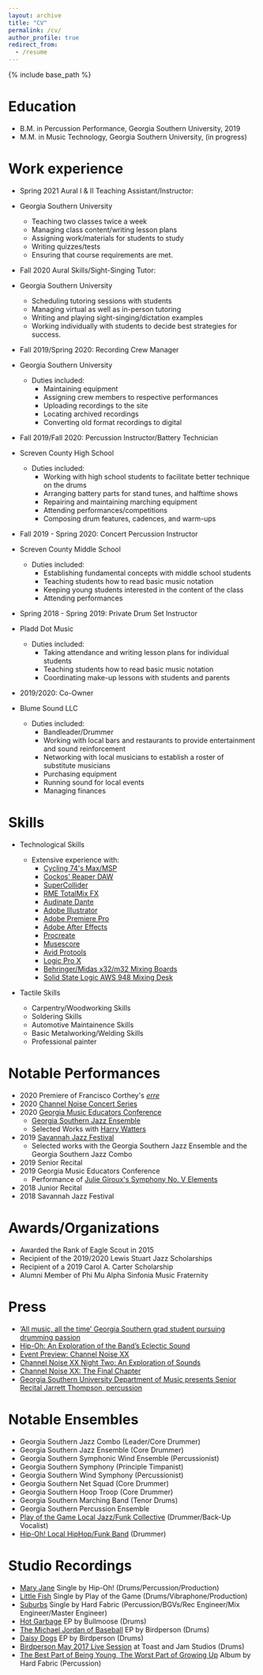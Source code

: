 ```yaml
---
layout: archive
title: "CV"
permalink: /cv/
author_profile: true
redirect_from:
  - /resume
---
```


{% include base_path %}

Education
======
* B.M. in Percussion Performance, Georgia Southern University, 2019
* M.M. in Music Technology, Georgia Southern University, (in progress)

Work experience
======
 * Spring 2021 Aural I & II Teaching Assistant/Instructor: 
 * Georgia Southern University
    * Teaching two classes twice a week
    * Managing class content/writing lesson plans 
    * Assigning work/materials for students to study
    * Writing quizzes/tests
    * Ensuring that course requirements are met.

 * Fall 2020 Aural Skills/Sight-Singing Tutor: 
 * Georgia Southern University
    * Scheduling tutoring sessions with students 
    * Managing virtual as well as in-person tutoring 
    * Writing and playing sight-singing/dictation examples
    * Working individually with students to decide best 
    strategies for success. 

* Fall 2019/Spring 2020: Recording Crew Manager
* Georgia Southern University 
  * Duties included: 
     * Maintaining equipment   
     * Assigning crew members to respective performances
     * Uploading recordings to the site
     * Locating archived recordings
     * Converting old format recordings to digital
  
* Fall 2019/Fall 2020: Percussion Instructor/Battery Technician
* Screven County High School 
  * Duties included: 
     * Working with high school students to facilitate better 
     technique on the drums 
     * Arranging battery parts for stand tunes, and halftime shows
     * Repairing and maintaining marching equipment 
     * Attending performances/competitions
     * Composing drum features, cadences, and warm-ups

* Fall 2019 - Spring 2020: Concert Percussion Instructor
* Screven County Middle School
  * Duties included: 
     * Establishing fundamental concepts with middle school students
     * Teaching students how to read basic music notation
     * Keeping young students interested in the content of the class
     * Attending performances
     
* Spring 2018 - Spring 2019: Private Drum Set Instructor
* Pladd Dot Music 
  * Duties included: 
     * Taking attendance and writing lesson plans for individual 
     students
     * Teaching students how to read basic music notation
     * Coordinating make-up lessons with students and parents 
    
* 2019/2020: Co-Owner 
* Blume Sound LLC
  * Duties included: 
    * Bandleader/Drummer 
     * Working with local bars and restaurants to provide entertainment
     and sound reinforcement 
     * Networking with local musicians to establish a roster of 
     substitute musicians 
     * Purchasing equipment
     * Running sound for local events
    * Managing finances
  
Skills
======
* Technological Skills
  * Extensive experience with:
    * [Cycling 74's Max/MSP](https://cycling74.com/products/max)
    * [Cockos' Reaper DAW](https://www.reaper.fm/) 
    * [SuperCollider](https://supercollider.github.io/)
    * [RME TotalMix FX](https://www.rme-usa.com/totalmix-fx.html)
    * [Audinate Dante](https://www.audinate.com/)
    * [Adobe Illustrator](https://www.adobe.com/products/illustrator.html?sdid=KKQML&mv=search&ef_id=Cj0KCQiA2af-BRDzARIsAIVQUOdfm96CDZAez0isva0IU5TksyRl6hJWQJLr6fpYnU2Vvane5tKn2gMaAqnTEALw_wcB:G:s&s_kwcid=AL!3085!3!442365417815!e!!g!!adobe%20illustrator&gclid=Cj0KCQiA2af-BRDzARIsAIVQUOdfm96CDZAez0isva0IU5TksyRl6hJWQJLr6fpYnU2Vvane5tKn2gMaAqnTEALw_wcB)
    * [Adobe Premiere Pro](https://www.adobe.com/products/premiere.html?sdid=KKQOM&mv=search&kw=test&ef_id=Cj0KCQiA2af-BRDzARIsAIVQUOcgzlWSNKNqC26yav4rZP3RpDhfalCKOrmwt0Q0EvvI0IUkz9DQuQsaAv0-EALw_wcB:G:s&s_kwcid=AL!3085!3!469900475437!e!!g!!adobe%20premiere&gclid=Cj0KCQiA2af-BRDzARIsAIVQUOcgzlWSNKNqC26yav4rZP3RpDhfalCKOrmwt0Q0EvvI0IUkz9DQuQsaAv0-EALw_wcB)
    * [Adobe After Effects](https://www.adobe.com/products/aftereffects.html?sdid=KKQOW&mv=search&kw=test&ef_id=Cj0KCQiA2af-BRDzARIsAIVQUOeCudQ326-1ksNUeSddYX_4rJeQ0heZ5tdsVVSqdVWt6XhmegghgwIaAtwtEALw_wcB:G:s&s_kwcid=AL!3085!3!469900475185!e!!g!!adobe%20after%20effects&gclid=Cj0KCQiA2af-BRDzARIsAIVQUOeCudQ326-1ksNUeSddYX_4rJeQ0heZ5tdsVVSqdVWt6XhmegghgwIaAtwtEALw_wcB)
    * [Procreate](https://procreate.art/)
    * [Musescore](https://musescore.org/en)
    * [Avid Protools](https://www.avid.com)
    * [Logic Pro X](https://www.apple.com/logic-pro/)
    * [Behringer/Midas x32/m32 Mixing Boards](https://www.behringer.com/product.html?modelCode=P0ASF)
    * [Solid State Logic AWS 948 Mixing Desk](https://www.solid-state-logic.co.jp/docs/AWS_Owners_Manual.pdf)
    

* Tactile Skills
  * Carpentry/Woodworking Skills
  * Soldering Skills
  * Automotive Maintainence Skills
  * Basic Metalworking/Welding Skills
  * Professional painter 

Notable Performances
======
* 2020 Premiere of Francisco Corthey's [*erre*](https://www.youtube.com/watch?v=MhOF9UN2f2A)
* 2020 [Channel Noise Concert Series](https://thegeorgeanne.com/1025/reflector/reflector-arts-entertainment/channel-noise-xx-the-final-chapter/)
* 2020 [Georgia Music Educators Conference](https://www.gmea.org/)
  * [Georgia Southern Jazz Ensemble](https://cah.georgiasouthern.edu/music/areas/jazz/) 
  * Selected Works with [Harry Watters](http://www.harrywatters.com/)
* 2019 [Savannah Jazz Festival](https://savannahjazz.org/)
  * Selected works with the Georgia Southern Jazz Ensemble and 
  the Georgia Southern Jazz Combo
* 2019 Senior Recital
* 2019 Georgia Music Educators Conference
  * Performance of [Julie Giroux's Symphony No. V Elements](https://www.juliegiroux.org/symphony-no-v-elements)
* 2018 Junior Recital
* 2018 Savannah Jazz Festival

Awards/Organizations
======
* Awarded the Rank of Eagle Scout in 2015
* Recipient of the 2019/2020 Lewis Stuart Jazz Scholarships
* Recipient of a 2019 Carol A. Carter Scholarship 
* Alumni Member of Phi Mu Alpha Sinfonia Music Fraternity 

Press
======
* [‘All music, all the time’ Georgia Southern grad student pursuing drumming passion](https://www.wsav.com/photog-showcase/all-music-all-the-time-georgia-southern-grad-student-pursuing-drumming-passion/)
* [Hip-Oh: An Exploration of the Band’s Eclectic Sound](https://thegeorgeanne.com/22645/reflector/hip-oh-an-exploration-of-the-bands-eclectic-sound/)
* [Event Preview: Channel Noise XX](https://thegeorgeanne.com/999/reflector/reflector-arts-entertainment/event-preview-channel-noise-xx/)
* [Channel Noise XX Night Two: An Exploration of Sounds](https://thegeorgeanne.com/961/reflector/reflector-arts-entertainment/channel-noise-xx-night-two-an-exploration-of-sounds/)
* [Channel Noise XX: The Final Chapter](https://thegeorgeanne.com/1025/reflector/reflector-arts-entertainment/channel-noise-xx-the-final-chapter/)
* [Georgia Southern University Department of Music presents Senior Recital Jarrett Thompson, percussion](https://calendar.georgiasouthern.edu/event/georgia_southern_university_department_of_music_presents_4253#.X8u7i2hKiUk)

Notable Ensembles
======
* Georgia Southern Jazz Combo (Leader/Core Drummer)
* Georgia Southern Jazz Ensemble (Core Drummer)
* Georgia Southern Symphonic Wind Ensemble (Percussionist)
* Georgia Southern Symphony (Principle Timpanist)
* Georgia Southern Wind Symphony (Percussionist)
* Georgia Southern Net Squad (Core Drummer) 
* Georgia Southern Hoop Troop (Core Drummer) 
* Georgia Southern Marching Band (Tenor Drums) 
* Georgia Southern Percussion Ensemble 
* [Play of the Game Local Jazz/Funk Collective](https://www.instagram.com/playofthegameband/) (Drummer/Back-Up Vocalist)
* [Hip-Oh! Local HipHop/Funk Band](https://www.instagram.com/hipohmusic/) (Drummer) 


Studio Recordings
======
* [Mary Jane](https://www.youtube.com/watch?v=_Gd8PbdFR-M) Single by Hip-Oh! (Drums/Percussion/Production)
* [Little Fish](https://www.youtube.com/watch?v=XBDf9AOVZJ8) Single by Play of the Game (Drums/Vibraphone/Production)
* [Suburbs](https://www.youtube.com/watch?v=a6RLQJnKSzI) Single by Hard Fabric (Percussion/BGVs/Rec Engineer/Mix Engineer/Master Engineer)
* [Hot Garbage](https://www.youtube.com/watch?v=p4XBxnRM4OQ&list=OLAK5uy_n7Jlm8UqLwUYgF0xKuY0Ol9KW8DJ36hG8) EP by Bullmoose (Drums)
* [The Michael Jordan of Baseball](https://www.youtube.com/watch?v=5aV4oRdfPtY&list=OLAK5uy_mmaak2pBDiKdBa7VTeMBpgSTdhlral-jQ) EP by Birdperson (Drums)
* [Daisy Dogs](https://www.youtube.com/watch?v=r6c_AnuHal0&list=OLAK5uy_kgt6_3gA-Dc-Xyb9bDBznUlpiLdG9s7fQ) EP by Birdperson (Drums)
* [Birdperson May 2017 Live Session](https://www.youtube.com/watch?v=XX3yCctF5Bs) at Toast and Jam Studios (Drums)
* [The Best Part of Being Young, The Worst Part of Growing Up](https://www.youtube.com/watch?v=s2a3QYtIG6w) Album by Hard Fabric (Percussion)
